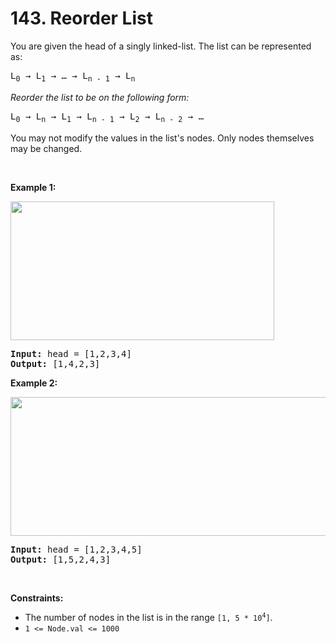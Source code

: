 # 143. Reorder List

<p>You are given the head of a singly linked-list. The list can be represented as:</p>

<pre>
L<sub>0</sub> &rarr; L<sub>1</sub> &rarr; &hellip; &rarr; L<sub>n - 1</sub> &rarr; L<sub>n</sub>
</pre>

<p><em>Reorder the list to be on the following form:</em></p>

<pre>
L<sub>0</sub> &rarr; L<sub>n</sub> &rarr; L<sub>1</sub> &rarr; L<sub>n - 1</sub> &rarr; L<sub>2</sub> &rarr; L<sub>n - 2</sub> &rarr; &hellip;
</pre>

<p>You may not modify the values in the list&#39;s nodes. Only nodes themselves may be changed.</p>

<p>&nbsp;</p>
<p><strong class="example">Example 1:</strong></p>
<img alt="" src="https://assets.leetcode.com/uploads/2021/03/04/reorder1linked-list.jpg" style="width: 422px; height: 222px;" />
<pre>
<strong>Input:</strong> head = [1,2,3,4]
<strong>Output:</strong> [1,4,2,3]
</pre>

<p><strong class="example">Example 2:</strong></p>
<img alt="" src="https://assets.leetcode.com/uploads/2021/03/09/reorder2-linked-list.jpg" style="width: 542px; height: 222px;" />
<pre>
<strong>Input:</strong> head = [1,2,3,4,5]
<strong>Output:</strong> [1,5,2,4,3]
</pre>

<p>&nbsp;</p>
<p><strong>Constraints:</strong></p>

<ul>
	<li>The number of nodes in the list is in the range <code>[1, 5 * 10<sup>4</sup>]</code>.</li>
	<li><code>1 &lt;= Node.val &lt;= 1000</code></li>
</ul>
